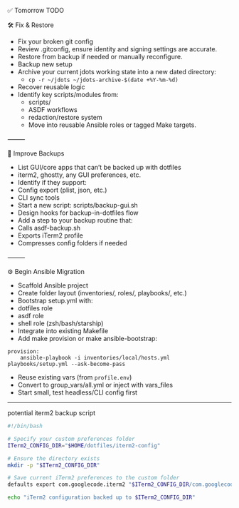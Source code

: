 

✅ Tomorrow TODO

🛠️ Fix & Restore
- Fix your broken git config
- Review .gitconfig, ensure identity and signing settings are accurate.
- Restore from backup if needed or manually reconfigure.
- Backup new setup
- Archive your current jdots working state into a new dated directory:
    - `cp -r ~/jdots ~/jdots-archive-$(date +%Y-%m-%d)`
- Recover reusable logic
- Identify key scripts/modules from:
    - scripts/
    - ASDF workflows
    - redaction/restore system
    - Move into reusable Ansible roles or tagged Make targets.

⸻

💾 Improve Backups
- List GUI/core apps that can’t be backed up with dotfiles
- iterm2, ghostty, any GUI preferences, etc.
- Identify if they support:
- Config export (plist, json, etc.)
- CLI sync tools
- Start a new script: scripts/backup-gui.sh
- Design hooks for backup-in-dotfiles flow
- Add a step to your backup routine that:
- Calls asdf-backup.sh
- Exports iTerm2 profile
- Compresses config folders if needed

⸻

⚙️ Begin Ansible Migration
- Scaffold Ansible project
- Create folder layout (inventories/, roles/, playbooks/, etc.)
- Bootstrap setup.yml with:
- dotfiles role
- asdf role
- shell role (zsh/bash/starship)
- Integrate into existing Makefile
- Add make provision or make ansible-bootstrap:

```
provision:
	ansible-playbook -i inventories/local/hosts.yml playbooks/setup.yml --ask-become-pass
```
- Reuse existing vars (from `profile.env`)
- Convert to group_vars/all.yml or inject with vars_files
- Start small, test headless/CLI config first

---
potential iterm2 backup script

```sh
#!/bin/bash

# Specify your custom preferences folder
ITerm2_CONFIG_DIR="$HOME/dotfiles/iterm2-config"

# Ensure the directory exists
mkdir -p "$ITerm2_CONFIG_DIR"

# Save current iTerm2 preferences to the custom folder
defaults export com.googlecode.iterm2 "$ITerm2_CONFIG_DIR/com.googlecode.iterm2.plist"

echo "iTerm2 configuration backed up to $ITerm2_CONFIG_DIR"
```